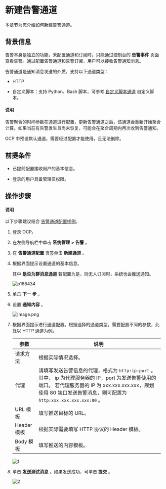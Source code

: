 新建告警通道 
===========================

本章节为您介绍如何新建告警通道。

背景信息 
-------------------------

告警本身是独立的功能，未配置通道和订阅时，只能通过控制台的 **告警事件** 页面查看告警。通过配置告警通道和告警订阅，用户可以接收告警通知消息。

告警通道是通知消息发送的介质，支持以下通道类型：

* HTTP

  

* 自定义脚本：支持 Python、Bash 脚本，可参考 [自定义脚本通道](../1200.appendix/900.alarm-channel-configuration-example.md) 自定义脚本。

  



<main id="notice" type='explain'><h4>说明</h4><p>告警聚合的时间参数在通道进行配置，更新告警通道之后，该通道会重新开始聚合计算。如果当前有告警发生且尚未恢复，可能会在聚合周期内再次收到告警通知。</p></main>



OCP 中预设默认通道，需要经过配置才能使用，且无法删除。

前提条件 
-------------------------

* 已提前配置接收用户的基本信息。

  

* 登录的用户具备管理员权限。

  




操作步骤 
-------------------------


<main id="notice" type='explain'><h4>说明</h4><p>以下步骤建议结合 <a href="../1200.appendix/900.alarm-channel-configuration-example.md">告警通道配置样例</a>。</p></main>



1. 登录 OCP。

   

2. 在左侧导航栏中单击 **系统管理** **\>** **告警** 。

   

3. 在 **告警通道配置** 页签单击 **新建通道** 。

   

4. 根据界面提示设置通道的基本信息。

   其中 **是否为群消息通道** 若配置为是，则无人订阅时，系统也会推送通知。

   ![p168434](https://help-static-aliyun-doc.aliyuncs.com/assets/img/zh-CN/0249060261/p271189.png)
   

5. 单击 **下一** **步** 。

   

6. 设置 **通知内容** 。

   ![image.png](https://help-static-aliyun-doc.aliyuncs.com/assets/img/zh-CN/3248190061/p168435.png "image.png")

   

7. 根据界面提示进行通道配置。根据选择的通道类型，需要配置不同的参数，此处以 HTTP 通道为例。

   

   |    参数     |                                                                             说明                                                                              |
   |-----------|-------------------------------------------------------------------------------------------------------------------------------------------------------------|
   | 请求方法      | 根据实际情况选择。                                                                                                                                                   |
   | 代理        | 请填写发送告警信息的代理，格式为 `http:ip:port` 。其中， ip 为代理服务器的 IP，port 为发送告警使用的端口。 若代理服务器的 IP 为 xxx.xxx.xxx.xxx，规划使用 80 端口发送告警消息，则可配置为 `http:xxx.xxx.xxx.xxx:80` 。 |
   | URL 模板    | 填写推送目标的 URL。                                                                                                                                                |
   | Header 模板 | 根据实际需要填写 HTTP 协议的 Header 模板。                                                                                                                                |
   | Body 模板   | 填写推送的内容模板。                                                                                                                                                  |

   

   ![1](https://help-static-aliyun-doc.aliyuncs.com/assets/img/zh-CN/9218947061/p169823.png)
   

8. 单击 **发送测试消息** ，如果发送成功，可单击 **提交** 。

   ![2](https://help-static-aliyun-doc.aliyuncs.com/assets/img/zh-CN/9218947061/p169824.png)

   



